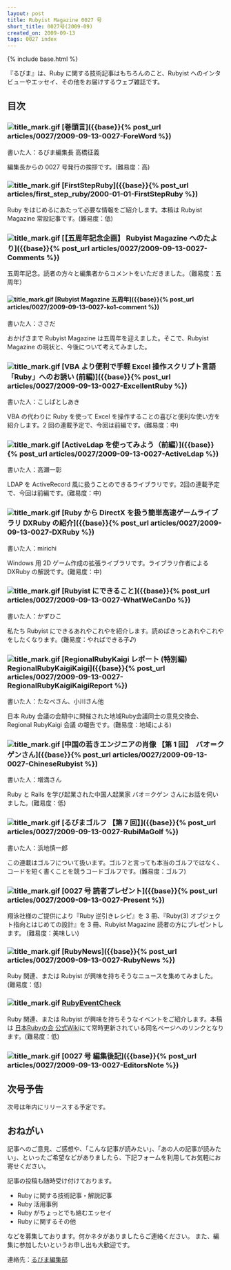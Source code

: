 ```yaml
---
layout: post
title: Rubyist Magazine 0027 号
short_title: 0027号(2009-09)
created_on: 2009-09-13
tags: 0027 index
---
```

{% include base.html %}


『るびま』は、Ruby に関する技術記事はもちろんのこと、Rubyist へのインタビューやエッセイ、その他をお届けするウェブ雑誌です。

## 目次

### ![title_mark.gif]({{base}}{{site.baseurl}}/images/title_mark.gif) [巻頭言]({{base}}{% post_url articles/0027/2009-09-13-0027-ForeWord %})

書いた人：るびま編集長 高橋征義

編集長からの 0027 号発行の挨拶です。(難易度：高)

### ![title_mark.gif]({{base}}{{site.baseurl}}/images/title_mark.gif) [FirstStepRuby]({{base}}{% post_url articles/first_step_ruby/2000-01-01-FirstStepRuby %})

Ruby をはじめるにあたって必要な情報をご紹介します。本稿は Rubyist Magazine 常設記事です。(難易度：低)

### ![title_mark.gif]({{base}}{{site.baseurl}}/images/title_mark.gif) [【五周年記念企画】 Rubyist Magazine へのたより]({{base}}{% post_url articles/0027/2009-09-13-0027-Comments %})

五周年記念。読者の方々と編集者からコメントをいただきました。（難易度：五周年）

#### ![title_mark.gif]({{base}}{{site.baseurl}}/images/title_mark.gif) [Rubyist Magazine 五周年]({{base}}{% post_url articles/0027/2009-09-13-0027-ko1-comment %})

書いた人：ささだ

おかげさまで Rubyist Magazine は五周年を迎えました。そこで、Rubyist Magazine の現状と、今後について考えてみました。

### ![title_mark.gif]({{base}}{{site.baseurl}}/images/title_mark.gif) [VBA より便利で手軽 Excel 操作スクリプト言語「Ruby」へのお誘い (前編)]({{base}}{% post_url articles/0027/2009-09-13-0027-ExcellentRuby %})

書いた人：こしばとしあき

VBA の代わりに Ruby を使って Excel を操作することの喜びと便利な使い方を紹介します。2 回の連載予定で、今回は前編です。(難易度：中)

### ![title_mark.gif]({{base}}{{site.baseurl}}/images/title_mark.gif) [ActiveLdap を使ってみよう（前編）]({{base}}{% post_url articles/0027/2009-09-13-0027-ActiveLdap %})

書いた人：高瀬一彰

LDAP を ActiveRecord 風に扱うことのできるライブラリです。2回の連載予定で、今回は前編です。(難易度：中)

### ![title_mark.gif]({{base}}{{site.baseurl}}/images/title_mark.gif) [Ruby から DirectX を扱う簡単高速ゲームライブラリ DXRuby の紹介]({{base}}{% post_url articles/0027/2009-09-13-0027-DXRuby %})

書いた人：mirichi

Windows 用 2D ゲーム作成の拡張ライブラリです。ライブラリ作者による DXRuby の解説です。(難易度：中)

### ![title_mark.gif]({{base}}{{site.baseurl}}/images/title_mark.gif) [Rubyist にできること]({{base}}{% post_url articles/0027/2009-09-13-0027-WhatWeCanDo %})

書いた人：かずひこ

私たち Rubyist にできるあれやこれやを紹介します。読めばきっとあれやこれやをしたくなります。(難易度：やればできる子♪)

### ![title_mark.gif]({{base}}{{site.baseurl}}/images/title_mark.gif) [RegionalRubyKaigi レポート (特別編) RegionalRubyKaigiKaigi]({{base}}{% post_url articles/0027/2009-09-13-0027-RegionalRubyKaigiKaigiReport %})

書いた人：たなべさん、小川さん他

日本 Ruby 会議の会期中に開催された地域Ruby会議同士の意見交換会、Regional RubyKaigi 会議 の報告です。(難易度：地域による)

### ![title_mark.gif]({{base}}{{site.baseurl}}/images/title_mark.gif) [中国の若きエンジニアの肖像 【第 1 回】　バオ＝クゲンさん]({{base}}{% post_url articles/0027/2009-09-13-0027-ChineseRubyist %})

書いた人：増満さん

Ruby と Rails を学び起業された中国人起業家 バオ＝クゲン さんにお話を伺いました。(難易度：低)

### ![title_mark.gif]({{base}}{{site.baseurl}}/images/title_mark.gif) [るびまゴルフ 【第 7 回】]({{base}}{% post_url articles/0027/2009-09-13-0027-RubiMaGolf %})

書いた人：浜地慎一郎

この連載はゴルフについて扱います。ゴルフと言っても本当のゴルフではなく、コードを短く書くことを競うコードゴルフです。(難易度：ゴルフ)

### ![title_mark.gif]({{base}}{{site.baseurl}}/images/title_mark.gif) [0027 号 読者プレゼント]({{base}}{% post_url articles/0027/2009-09-13-0027-Present %})

翔泳社様のご提供により『Ruby 逆引きレシピ』を 3 冊、『Ruby(3) オブジェクト指向とはじめての設計』を 3 冊、Rubyist Magazine 読者の方にプレゼントします。 (難易度：美味しい)

### ![title_mark.gif]({{base}}{{site.baseurl}}/images/title_mark.gif) [RubyNews]({{base}}{% post_url articles/0027/2009-09-13-0027-RubyNews %})

Ruby 関連、または Rubyist が興味を持ちそうなニュースを集めてみました。(難易度：低)

### ![title_mark.gif]({{base}}{{site.baseurl}}/images/title_mark.gif) [RubyEventCheck](http://jp.rubyist.net/?RubyEventCheck)

Ruby 関連、または Rubyist が興味を持ちそうなイベントをご紹介します。本稿は [日本Rubyの会 公式Wiki](http://jp.rubyist.net/)にて常時更新されている同名ページへのリンクとなります。(難易度：低)

### ![title_mark.gif]({{base}}{{site.baseurl}}/images/title_mark.gif) [0027 号 編集後記]({{base}}{% post_url articles/0027/2009-09-13-0027-EditorsNote %})

## 次号予告

次号は年内にリリースする予定です。

## おねがい

記事へのご意見、ご感想や、「こんな記事が読みたい」、「あの人の記事が読みたい」、といったご希望などがありましたら、下記フォームを利用してお気軽にお寄せください。

記事の投稿も随時受け付けております。

* Ruby に関する技術記事・解説記事
* Ruby 活用事例
* Ruby がちょっとでも絡むエッセイ
* Ruby に関するその他


などを募集しております。何かネタがありましたらご連絡ください。
また、編集に参加したいというお申し出も大歓迎です。

連絡先：[るびま編集部](mailto:magazine@ruby-no-kai.org)



